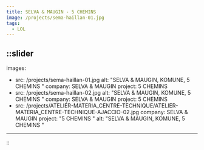 ```yaml
---
title: SELVA & MAUGIN - 5 CHEMINS
image: /projects/sema-haillan-01.jpg
tags:
  - LOL
---
```


::slider
---
images:
  - src: /projects/sema-haillan-01.jpg
    alt: "SELVA & MAUGIN, KOMUNE, 5 CHEMINS "
    company: SELVA & MAUGIN
    project: 5 CHEMINS
  - src: /projects/sema-haillan-02.jpg
    alt: "SELVA & MAUGIN, KOMUNE, 5 CHEMINS "
    company: SELVA & MAUGIN
    project: 5 CHEMINS
  - src: /projects/ATELIER-MATERIA_CENTRE-TECHNIQUE/ATELIER-MATERIA_CENTRE-TECHNIQUE-AJACCIO-02.jpg
    company: SELVA & MAUGIN
    project: "5 CHEMINS "
    alt: "SELVA & MAUGIN, KOMUNE, 5 CHEMINS "
---
::
